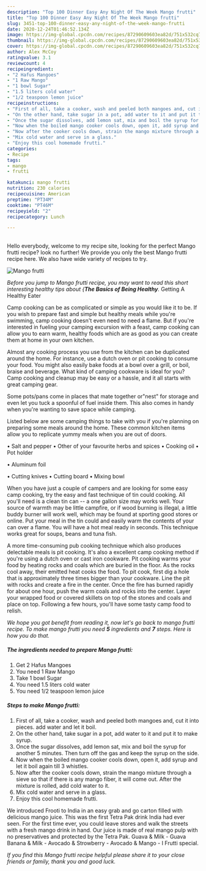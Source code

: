 ```yaml
---
description: "Top 100 Dinner Easy Any Night Of The Week Mango frutti"
title: "Top 100 Dinner Easy Any Night Of The Week Mango frutti"
slug: 3451-top-100-dinner-easy-any-night-of-the-week-mango-frutti
date: 2020-12-24T01:46:52.134Z
image: https://img-global.cpcdn.com/recipes/87290609603ea82d/751x532cq70/mango-frutti-recipe-main-photo.jpg
thumbnail: https://img-global.cpcdn.com/recipes/87290609603ea82d/751x532cq70/mango-frutti-recipe-main-photo.jpg
cover: https://img-global.cpcdn.com/recipes/87290609603ea82d/751x532cq70/mango-frutti-recipe-main-photo.jpg
author: Alex McCoy
ratingvalue: 3.1
reviewcount: 4
recipeingredient:
- "2 Hafus Mangoes"
- "1 Raw Mango"
- "1 bowl Sugar"
- "1.5 liters cold water"
- "1/2 teaspoon lemon juice"
recipeinstructions:
- "First of all, take a cooker, wash and peeled both mangoes and, cut it into pieces. add water and let it boil."
- "On the other hand, take sugar in a pot, add water to it and put it to make syrup."
- "Once the sugar dissolves, add lemon sat, mix and boil the syrup for another 5 minutes. Then turn off the gas and keep the syrup on the side."
- "Now when the boiled mango cooker cools down, open it, add syrup and let it boil again till 3 whistles."
- "Now after the cooker cools down, strain the mango mixture through a sieve so that if there is any mango fiber, it will come out. After the mixture is rolled, add cold water to it."
- "Mix cold water and serve in a glass."
- "Enjoy this cool homemade frutti."
categories:
- Recipe
tags:
- mango
- frutti

katakunci: mango frutti 
nutrition: 230 calories
recipecuisine: American
preptime: "PT34M"
cooktime: "PT46M"
recipeyield: "2"
recipecategory: Lunch

---
```

<br>
Hello everybody, welcome to my recipe site, looking for the perfect Mango frutti recipe? look no further! We provide you only the best Mango frutti recipe here. We also have wide variety of recipes to try.
<br>


![Mango frutti](https://img-global.cpcdn.com/recipes/87290609603ea82d/751x532cq70/mango-frutti-recipe-main-photo.jpg)

<i>Before you jump to Mango frutti recipe, you may want to read this short interesting healthy tips about {<strong>The Basics of Being Healthy</strong>.</i>
Getting A Healthy Eater

    
Camp cooking can be as complicated or simple as you would like it to be. If you wish to prepare fast and simple but healthy meals while you're swimming, camp cooking doesn't even need to need a flame. But if you're interested in fueling your camping excursion with a feast, camp cooking can allow you to earn warm, healthy foods which are as good as you can create them at home in your own kitchen.

 Almost any cooking process you use from the kitchen can be duplicated around the home. For instance, use a dutch oven or pit cooking to consume your food. You might also easily bake foods at a bowl over a grill, or boil, braise and beverage. What kind of camping cookware is ideal for you? Camp cooking and cleanup may be easy or a hassle, and it all starts with great camping gear.

Some pots/pans come in places that mate together or"nest" for storage and even let you tuck a spoonful of fuel inside them. This also comes in handy when you're wanting to save space while camping.

Listed below are some camping things to take with you if you're planning on preparing some meals around the home. These common kitchen items allow you to replicate yummy meals when you are out of doors.

• Salt and pepper
• Other of your favourite herbs and spices
• Cooking oil
• Pot holder

• Aluminum foil

• Cutting knives
• Cutting board
• Mixing bowl


When you have just a couple of campers and are looking for some easy camp cooking, try the easy and fast technique of tin could cooking. All you'll need is a clean tin can -- a one gallon size may works well. Your source of warmth may be little campfire, or if wood burning is illegal, a little buddy burner will work well, which may be found at sporting good stores or online. Put your meal in the tin could and easily warm the contents of your can over a flame. You will have a hot meal ready in seconds.  This technique works great for soups, beans and tuna fish.

A more time-consuming pub cooking technique which also produces delectable meals is pit cooking.  It's also a excellent camp cooking method if you're using a dutch oven or cast iron cookware. Pit cooking warms your food by heating rocks and coals which are buried in the floor. As the rocks cool away, their emitted heat cooks the food. To pit cook, first dig a hole that is approximately three times bigger than your cookware. Line the pit with rocks and create a fire in the center. Once the fire has burned rapidly for about one hour, push the warm coals and rocks into the center. Layer your wrapped food or covered skillets on top of the stones and coals and place on top. Following a few hours, you'll have some tasty camp food to relish.


<i>We hope you got benefit from reading it, now let's go back to mango frutti recipe. To make mango frutti you need <strong>5</strong> ingredients and <strong>7</strong> steps. Here is how you do that.
</i>

##### The ingredients needed to prepare Mango frutti:

1. Get 2 Hafus Mangoes
1. You need 1 Raw Mango
1. Take 1 bowl Sugar
1. You need 1.5 liters cold water
1. You need 1/2 teaspoon lemon juice


##### Steps to make Mango frutti:

1. First of all, take a cooker, wash and peeled both mangoes and, cut it into pieces. add water and let it boil.
1. On the other hand, take sugar in a pot, add water to it and put it to make syrup.
1. Once the sugar dissolves, add lemon sat, mix and boil the syrup for another 5 minutes. Then turn off the gas and keep the syrup on the side.
1. Now when the boiled mango cooker cools down, open it, add syrup and let it boil again till 3 whistles.
1. Now after the cooker cools down, strain the mango mixture through a sieve so that if there is any mango fiber, it will come out. After the mixture is rolled, add cold water to it.
1. Mix cold water and serve in a glass.
1. Enjoy this cool homemade frutti.


We introduced Frooti to India in an easy grab and go carton filled with delicious mango juice. This was the first Tetra Pak drink India had ever seen. For the first time ever, you could leave stores and walk the streets with a fresh mango drink in hand. Our juice is made of real mango pulp with no preservatives and protected by the Tetra Pak. Guava &amp; Milk - Guava Banana &amp; Milk - Avocado &amp; Strowberry - Avocado &amp; Mango - I Frutti special. 

<i>If you find this Mango frutti recipe helpful please share it to your close friends or family, thank you and good luck.</i>
